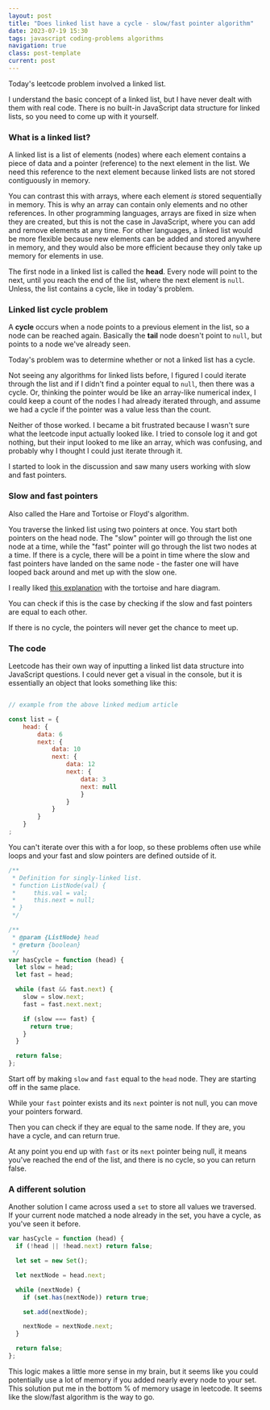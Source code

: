 ```yaml
---
layout: post
title: "Does linked list have a cycle - slow/fast pointer algorithm"
date: 2023-07-19 15:30
tags: javascript coding-problems algorithms
navigation: true
class: post-template
current: post
---
```


Today's leetcode problem involved a linked list.

I understand the basic concept of a linked list, but I have never dealt with them with real code. There is no built-in JavaScript data structure for linked lists, so you need to come up with it yourself.

### What is a linked list?

A linked list is a list of elements (nodes) where each element contains a piece of data and a pointer (reference) to the next element in the list. We need this reference to the next element because linked lists are not stored contiguously in memory.

You can contrast this with arrays, where each element <em>is</em> stored sequentially in memory. This is why an array can contain only elements and no other references. In other programming languages, arrays are fixed in size when they are created, but this is not the case in JavaScript, where you can add and remove elements at any time. For other languages, a linked list would be more flexible because new elements can be added and stored anywhere in memory, and they would also be more efficient because they only take up memory for elements in use.

The first node in a linked list is called the <strong>head</strong>. Every node will point to the next, until you reach the end of the list, where the next element is `null`. Unless, the list contains a cycle, like in today's problem.

### Linked list cycle problem

A <strong>cycle</strong> occurs when a node points to a previous element in the list, so a node can be reached again. Basically the <strong>tail</strong> node doesn't point to `null`, but points to a node we've already seen.

Today's problem was to determine whether or not a linked list has a cycle.

Not seeing any algorithms for linked lists before, I figured I could iterate through the list and if I didn't find a pointer equal to `null`, then there was a cycle. Or, thinking the pointer would be like an array-like numerical index, I could keep a count of the nodes I had already iterated through, and assume we had a cycle if the pointer was a value less than the count.

Neither of those worked. I became a bit frustrated because I wasn't sure what the leetcode input actually looked like. I tried to console log it and got nothing, but their input looked to me like an array, which was confusing, and probably why I thought I could just iterate through it.

I started to look in the discussion and saw many users working with slow and fast pointers.

### Slow and fast pointers

Also called the Hare and Tortoise or Floyd's algorithm.

You traverse the linked list using two pointers at once. You start both pointers on the head node. The "slow" pointer will go through the list one node at a time, while the "fast" pointer will go through the list two nodes at a time. If there is a cycle, there will be a point in time where the slow and fast pointers have landed on the same node - the faster one will have looped back around and met up with the slow one.

I really liked [this explanation](https://medium.com/@dev.adrishs/linked-list-cycle-in-javascript-leetcode-141-142-54c2177c600a) with the tortoise and hare diagram.

You can check if this is the case by checking if the slow and fast pointers are equal to each other.

If there is no cycle, the pointers will never get the chance to meet up.

### The code

Leetcode has their own way of inputting a linked list data structure into JavaScript questions. I could never get a visual in the console, but it is essentially an object that looks something like this:

```js

// example from the above linked medium article

const list = {
    head: {
        data: 6
        next: {
            data: 10
            next: {
                data: 12
                next: {
                    data: 3
                    next: null
                    }
                }
            }
        }
    }
;

```

You can't iterate over this with a for loop, so these problems often use while loops and your fast and slow pointers are defined outside of it.

```js
/**
 * Definition for singly-linked list.
 * function ListNode(val) {
 *     this.val = val;
 *     this.next = null;
 * }
 */

/**
 * @param {ListNode} head
 * @return {boolean}
 */
var hasCycle = function (head) {
  let slow = head;
  let fast = head;

  while (fast && fast.next) {
    slow = slow.next;
    fast = fast.next.next;

    if (slow === fast) {
      return true;
    }
  }

  return false;
};
```

Start off by making `slow` and `fast` equal to the `head` node. They are starting off in the same place.

While your `fast` pointer exists and its `next` pointer is not null, you can move your pointers forward.

Then you can check if they are equal to the same node. If they are, you have a cycle, and can return true.

At any point you end up with `fast` or its `next` pointer being null, it means you've reached the end of the list, and there is no cycle, so you can return false.

### A different solution

Another solution I came across used a `set` to store all values we traversed. If your current node matched a node already in the set, you have a cycle, as you've seen it before.

```js
var hasCycle = function (head) {
  if (!head || !head.next) return false;

  let set = new Set();

  let nextNode = head.next;

  while (nextNode) {
    if (set.has(nextNode)) return true;

    set.add(nextNode);

    nextNode = nextNode.next;
  }

  return false;
};
```

This logic makes a little more sense in my brain, but it seems like you could potentially use a lot of memory if you added nearly every node to your set. This solution put me in the bottom % of memory usage in leetcode. It seems like the slow/fast algorithm is the way to go.

